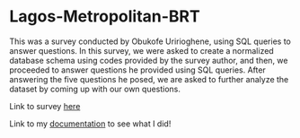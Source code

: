# Lagos-Metropolitan-BRT
This was a survey conducted by Obukofe Uririoghene, using SQL queries to answer questions.
In this survey, we were asked to create a normalized database schema using codes provided by the survey author, and then, we proceeded to answer questions he provided using SQL queries.
After answering the five questions he posed, we are asked to further analyze the dataset by coming up with our own questions.

Link to survey [here](https://obukofe.notion.site/obukofe/SQL-Survey-501f61a843ab4a60879e60601eedeaac)

Link to my [documentation](https://github.com/imanjokko/Lagos-Metropolitan-BRT/tree/main/Documentation) to see what I did!
